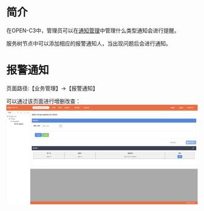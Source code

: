 # 简介

在OPEN-C3中，管理员可以在[通知管理](/通知管理/README.md)中管理什么类型通知会进行提醒。

服务树节点中可以添加相应的报警通知人，当出现问题后会进行通知。

# 报警通知

页面路径:【业务管理】->【报警通知】

可以通过该页面进行增删改查：
![报警通知](/报警通知/images/报警通知.png)
